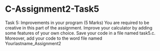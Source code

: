 # C-Assignment2-Task5


Task 5: Improvements in your program (5 Marks)
You are required to be creative in this part of the assignment. Improve your calculator by adding some features of your own choice. Save your code in a file named task5.c. Moreover, add your code to the word file named Yourlastname_Assignment2
